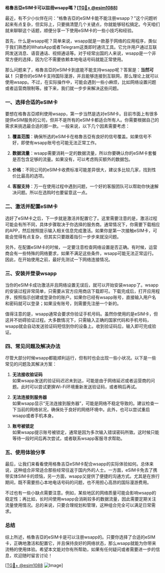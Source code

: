 **格魯吉亞eSIM卡可以註冊wsapp嗎？[[TG💪+ @esim1088](https://t.me/s/esim1088)]**

最近，有不少小伙伴在问：“格魯吉亞的eSIM卡能不能注册wsapp？”这个问题听起来有点复杂，但实际上，只要搞清楚几个关键点，你就能够轻松搞定。今天咱们就来聊聊这个话题，顺便分享一下使用eSIM卡的一些小技巧和经验。

首先，什么是wsapp呢？简单来说，wsapp就是一款基于网络的应用程序，类似于我们熟悉的WhatsApp或者Telegram这类即时通讯工具。它允许用户通过互联网发送消息、语音通话、视频通话等。对于经常出国的人来说，wsapp是一个非常方便的选择，因为它不需要依赖本地电话号码就能正常使用。

那么问题来了，格魯吉亞的eSIM卡到底能不能支持wsapp呢？答案是：**当然可以！** 只要你的eSIM卡支持国际漫游，并且能够连接到互联网，那么理论上就可以使用wsapp。不过，在实际操作中，可能会遇到一些小麻烦，比如网络设置问题或者运营商限制等。接下来，我们就一步步来解决这些问题。

### 一、选择合适的eSIM卡

要想在格魯吉亞顺利使用wsapp，第一步当然是选对eSIM卡。目前市面上有很多提供eSIM服务的公司，但并不是所有的eSIM卡都适合所有人。你需要根据自己的需求来挑选最合适的那一款。一般来说，以下几个因素需要考虑：

1. **覆盖范围**：确保所选的eSIM卡在格魯吉亞有良好的信号覆盖。如果信号不好，即使有wsapp账号也可能无法正常工作。
   
2. **数据流量**：wsapp需要消耗一定的数据流量，所以你要确认你的eSIM卡套餐是否包含足够的流量。如果没有，可以考虑购买额外的数据包。

3. **价格**：不同公司的eSIM卡收费标准可能差异很大，建议多比较几家，找到性价比最高的选项。

4. **客服支持**：万一在使用过程中遇到问题，一个好的客服团队可以帮助你快速解决问题。所以在选购时也要留意这一点。

### 二、激活并配置eSIM卡

选好了eSIM卡之后，下一步就是激活并配置它了。这里需要注意的是，激活过程可能会有所不同，具体步骤取决于你选择的服务商。通常情况下，你需要下载相应的APP，然后按照提示输入相关信息完成激活。如果你是第一次接触eSIM卡，可能会觉得有点复杂，但其实只要跟着指引一步步来就没问题。

另外，在配置eSIM卡的时候，一定要注意检查网络设置是否正确。有时候，运营商会有一些特殊的网络要求，如果不满足这些条件，wsapp可能无法正常运行。因此，在开始使用之前，最好先测试一下网络连接情况。

### 三、安装并登录wsapp

当你的eSIM卡成功激活并且网络设置无误后，就可以开始安装wsapp了。wsapp的安装过程非常简单，只需要从官方应用商店下载即可。下载完成后，打开应用程序，按照指示创建或登录你的账户。如果你已经有wsapp账号，直接输入用户名和密码就可以登录；如果没有账号，则需要先注册一个新的。

值得注意的是，wsapp通常会要求你验证手机号码。虽然你使用的是eSIM卡，但这并不妨碍验证过程。大多数情况下，只需输入正确的国家代码和手机号码，wsapp就会自动发送验证码短信到你的设备上。收到验证码后，输入即可完成验证。

### 四、常见问题及解决办法

尽管大部分时候wsapp都能顺利运行，但有时也会出现一些小状况。以下是一些常见的问题及其解决方案：

1. **无法接收验证码**  
   如果wsapp发送的验证码迟迟未到达，可能是由于网络延迟或者运营商的问题。此时可以尝试更换Wi-Fi环境重新发送验证码，或者稍后再试。

2. **无法连接到服务器**  
   如果wsapp显示“无法连接到服务器”，可能是网络不稳定导致的。建议检查一下当前的网络状况，确保处于良好的网络环境中。此外，也可以尝试重启wsapp或者手机本身。

3. **账号被锁定**  
   如果wsapp提示账号被锁定，通常是因为多次输入错误密码所致。这时候只能等待一段时间后再次尝试，或者联系wsapp客服寻求帮助。

### 五、使用体验分享

最后，让我们来看看使用格魯吉亞eSIM卡配合wsapp的实际体验如何。总体来说，这种组合非常适合那些经常往返于国内外的人士。一方面，eSIM卡免去了携带实体SIM卡的烦恼，另一方面，wsapp又提供了便捷的沟通方式。尤其是在旅行期间，既不需要担心本地电话号码的问题，也不用担心高昂的国际漫游费用。

不过也有一些小缺点需要注意。例如，某些地区的网络质量可能会影响wsapp的稳定性；再比如，长时间使用wsapp会消耗较多的数据流量，因此需要定期关注流量使用情况。总的来说，只要合理规划和管理，这种组合完全可以满足日常需求。

### 总结

综上所述，格魯吉亞的eSIM卡是可以注册wsapp的。只要你选择了合适的eSIM卡，正确地激活和配置它，并且保持良好的网络状态，那么wsapp就能为你带来流畅的使用体验。希望本文能对你有所帮助，如果有任何疑问或者需要进一步的信息，欢迎随时留言讨论！

[[TG💪+ @esim1088](https://t.me/s/esim1088) ![Image](https://i.postimg.cc/4NQfJmqS/Snipaste-2025-05-13-00-14-12.png)]